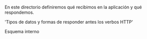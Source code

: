 En este directorio definiremos qué recibimos en la aplicación y qué respondemos.

'Tipos de datos y formas de responder antes los verbos HTTP'

Esquema interno